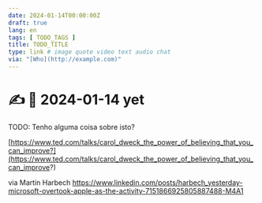 ```yaml
---
date: 2024-01-14T00:00:00Z
draft: true
lang: en
tags: [ TODO_TAGS ]
title: TODO_TITLE
type: link # image quote video text audio chat
via: "[Who](http://example.com)"
---
```



# ✍️ 📎 2024-01-14 yet

TODO: Tenho alguma coisa sobre isto?

[https://www.ted.com/talks/carol_dweck_the_power_of_believing_that_you_can_improve?](https://www.ted.com/talks/carol_dweck_the_power_of_believing_that_you_can_improve?)

via Martin Harbech
https://www.linkedin.com/posts/harbech_yesterday-microsoft-overtook-apple-as-the-activity-7151866925805887488-M4A1
